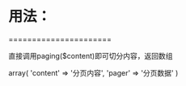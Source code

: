 # 用法：
======================

直接调用paging($content)即可切分内容，返回数组

array(
  'content' => '分页内容',
  'pager' => '分页数据'
)
